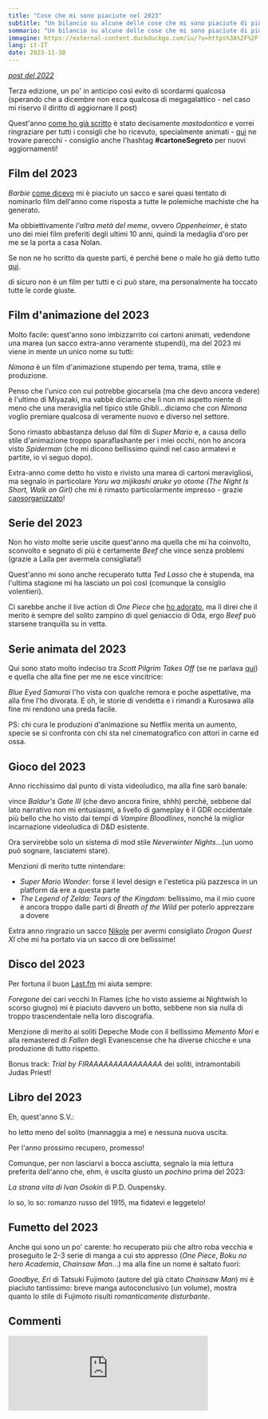 ```yaml
---
title: "Cose che mi sono piaciute nel 2023"
subtitle: "Un bilancio su alcune delle cose che mi sono piaciute di più nel 2023"
sommario: "Un bilancio su alcune delle cose che mi sono piaciute di più nel 2023"
immagine: https://external-content.duckduckgo.com/iu/?u=https%3A%2F%2Ffoto.wuestenigel.com%2Fwp-content%2Fuploads%2Fapi%2F2023-written-on-chalkboard.jpeg&f=1&nofb=1&ipt=4c1d19915200596b9769e73b66b0ce8e9fc7d04ac5671d61b176e59c40f267cb&ipo=images
lang: it-IT
date: 2023-11-30
---
```


_[post del 2022](/posts/ita/2022)_ 

Terza edizione, un po' in anticipo così evito di scordarmi qualcosa (sperando che a dicembre non esca qualcosa di megagalattico - nel caso mi riservo il diritto di aggiornare il post)

Quest'anno [come ho già scritto](/posts/ita/un-anno-segreto) è stato decisamente _mastodontico_ e vorrei ringraziare per tutti i consigli che ho ricevuto, specialmente animati - [qui](https://livellosegreto.it/@xabacadabra/110838304693738110) ne trovare parecchi - consiglio anche l'hashtag **#cartoneSegreto** per nuovi aggiornamenti!

## Film del 2023

_Barbie_ [come dicevo](/posts/ita/barbie-film-2023) mi è piaciuto un sacco e sarei quasi tentato di nominarlo film dell'anno come risposta a tutte le polemiche machiste che ha generato.

Ma obbiettivamente _l'altra metà del meme_, ovvero _Oppenheimer_, è stato uno dei miei film preferiti degli ultimi 10 anni, quindi la medaglia d'oro per me se la porta a casa Nolan.

Se non ne ho scritto da queste parti, è perché bene o male ho già detto tutto [qui](https://livellosegreto.it/@xabacadabra/111326133318843837).

di sicuro non è un film per tutti e ci può stare, ma personalmente ha toccato tutte le corde giuste.

## Film d'animazione del 2023

Molto facile: quest'anno sono imbizzarrito coi cartoni animati, vedendone una marea (un sacco extra-anno veramente stupendi), ma del 2023 mi viene in mente un unico nome su tutti: 

_Nimona_ è un film d'animazione stupendo per tema, trama, stile e produzione.

Penso che l'unico con cui potrebbe giocarsela (ma che devo ancora vedere) è l'ultimo di Miyazaki, ma vabbè diciamo che lì non mi aspetto niente di meno che una meraviglia nel tipico stile Ghibli...diciamo che con _Nimona_ voglio premiare qualcosa di veramente nuovo e diverso nel settore.

Sono rimasto abbastanza deluso dal film di _Super Mario_ e, a causa dello stile d'animazione troppo sparaflashante per i miei occhi, non ho ancora visto _Spiderman_ (che mi dicono bellissimo quindi nel caso armatevi e partite, io vi seguo dopo).

Extra-anno come detto ho visto e rivisto una marea di cartoni meravigliosi, ma segnalo in particolare _Yoru wa mijikashi aruke yo otome (The Night Is Short, Walk on Girl)_ che mi è rimasto particolarmente impresso - grazie [caosorganizzato](https://livellosegreto.it/@caosorganizzato)!

## Serie del 2023

Non ho visto molte serie uscite quest'anno ma quella che mi ha coinvolto, sconvolto e segnato di più è certamente _Beef_ che vince senza problemi (grazie a Laila per avermela consigliata!) 

Quest'anno mi sono anche recuperato tutta _Ted Lasso_ che è stupenda, ma l'ultima stagione mi ha lasciato un poì così (comunque la consiglio volentieri).

Ci sarebbe anche il live action di _One Piece_ che [ho adorato](/posts/ita/one-piece-netflix), ma lì direi che il merito è sempre del solito zampino di quel geniaccio di Oda, ergo _Beef_ può starsene tranquilla su in vetta. 

## Serie animata del 2023

Qui sono stato molto indeciso tra _Scott Pilgrim Takes Off_ (se ne parlava [qui](/posts/ita/scott-pilgrim)) e quella che alla fine per me ne esce vincitrice: 

_Blue Eyed Samurai_ l'ho vista con qualche remora e poche aspettative, ma alla fine l'ho divorata. E oh, le storie di vendetta e i rimandi a Kurosawa alla fine mi rendono una preda facile.

PS: chi cura le produzioni d'animazione su Netflix merita un aumento, specie se si confronta con chi sta nel cinematografico con attori in carne ed ossa.

## Gioco del 2023

Anno ricchissimo dal punto di vista videoludico, ma alla fine sarò banale: 

vince _Baldur's Gate III_ (che devo ancora finire, shhh) perché, sebbene dal lato narrativo non mi entusiasmi, a livello di gameplay è il GDR occidentale più bello che ho visto dai tempi di _Vampire Bloodlines_, nonché la miglior incarnazione videoludica di D&D esistente.

Ora servirebbe solo un sistema di mod stile _Neverwinter Nights_...(un uomo può sognare, lasciatemi stare).

Menzioni di merito tutte nintendare: 

- _Super Mario Wonder_: forse il level design e l'estetica più pazzesca in un platform da ere a questa parte
- _The Legend of Zelda: Tears of the Kingdom_: bellissimo, ma il mio cuore è ancora troppo dalle parti di _Breath of the Wild_ per poterlo apprezzare a dovere

Extra anno ringrazio un sacco [Nikole](https://livellosegreto.it/@nikole) per avermi consigliato _Dragon Quest XI_ che mi ha portato via un sacco di ore bellissime!

## Disco del 2023

Per fortuna il buon [Last.fm](https://www.last.fm/it/user/XabarasFF) mi aiuta sempre:

_Foregone_ dei cari vecchi In Flames (che ho visto assieme ai Nightwish lo scorso giugno) mi è piaciuto davvero un botto, sebbene non sia nulla di troppo trascendentale nella loro discografia.

Menzione di merito ai soliti Depeche Mode con il bellissimo _Memento Mori_ e alla remastered di _Fallen_ degli Evanescense che ha diverse chicche e una produzione di tutto rispetto.

Bonus track: _Trial by FIRAAAAAAAAAAAAAAA_ dei soliti, intramontabili Judas Priest!

## Libro del 2023

Eh, quest'anno S.V.: 

ho letto meno del solito (mannaggia a me) e nessuna nuova uscita.

Per l'anno prossimo recupero, promesso!

Comunque, per non lasciarvi a bocca asciutta, segnalo la mia lettura preferita dell'anno che, ehm, è uscita giusto un _pochino_ prima del 2023: 

_La strana vita di Ivan Osokin_ di P.D. Ouspensky.

lo so, lo so: romanzo russo del 1915, ma fidatevi e leggetelo! 

## Fumetto del 2023

Anche qui sono un po' carente: ho recuperato più che altro roba vecchia e proseguito le 2-3 serie di manga a cui sto appresso (_One Piece_, _Boku no hero Academia_, _Chainsaw Man_...) ma alla fine un nome è saltato fuori: 

_Goodbye, Eri_ di Tatsuki Fujimoto (autore del già citato _Chainsaw Man_) mi è piaciuto tantissimo: breve manga autoconclusivo (un volume), mostra quanto lo stile di Fujimoto risulti _romanticamente disturbante_.

## Commenti 

<iframe src="https://livellosegreto.it/@xabacadabra/109518365716934519/embed" class="mastodon-embed" style="max-width: 100%; border: 0" width="400" allowfullscreen="allowfullscreen"></iframe><script src="https://livellosegreto.it/embed.js" async="async"></script>